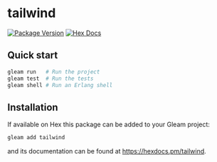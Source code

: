 # tailwind

[![Package Version](https://img.shields.io/hexpm/v/tailwind)](https://hex.pm/packages/tailwind)
[![Hex Docs](https://img.shields.io/badge/hex-docs-ffaff3)](https://hexdocs.pm/tailwind/)

## Quick start

```sh
gleam run   # Run the project
gleam test  # Run the tests
gleam shell # Run an Erlang shell
```

## Installation

If available on Hex this package can be added to your Gleam project:

```sh
gleam add tailwind
```

and its documentation can be found at <https://hexdocs.pm/tailwind>.
